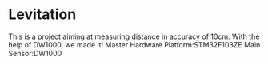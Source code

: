 # Levitation
This is a project aiming at measuring distance in accuracy of 10cm. With the help of DW1000, we made it!
Master Hardware Platform:STM32F103ZE
Main Sensor:DW1000

